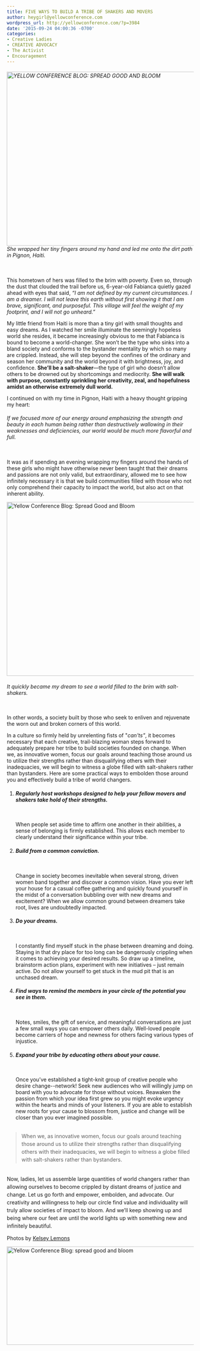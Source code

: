 ```yaml
---
title: FIVE WAYS TO BUILD A TRIBE OF SHAKERS AND MOVERS
author: heygirl@yellowconference.com
wordpress_url: http://yellowconference.com/?p=3984
date: '2015-09-24 04:00:36 -0700'
categories:
- Creative Ladies
- CREATIVE ADVOCACY
- The Activist
- Encouragement
---
```

<h6><a href="http://yellowconference.com/wp-content/uploads/2015/09/Thursdaypost1.jpg"><img class="aligncenter size-full wp-image-3986" src="http://yellowconference.com/wp-content/uploads/2015/09/Thursdaypost1.jpg" alt="YELLOW CONFERENCE BLOG: SPREAD GOOD AND BLOOM" width="700" height="467" /></a>She wrapped her tiny fingers around my hand and led me onto the dirt path in Pignon, Haiti.</h6><br />
This hometown of hers was filled to the brim with poverty. Even so, through the dust that clouded the trail before us, 6-year-old Fabianca quietly gazed ahead with eyes that said, <em>&ldquo;I am not defined by my current circumstances. I am a dreamer. I will not leave this earth without first showing it that I am brave, significant, and purposeful. This village will feel the weight of my footprint, and I will not go unheard.&rdquo;</em></p>
<p>My little friend from Haiti is more than a tiny girl with small thoughts and easy dreams. As I watched her smile illuminate the seemingly hopeless world she resides, it became increasingly obvious to me that Fabianca is bound to become a world-changer. She won&rsquo;t be the type who sinks into a bland society and conforms to the bystander mentality by which so many are crippled. Instead, she will step beyond the confines of the ordinary and season her community and the world beyond it with brightness, joy, and confidence. <strong>She&rsquo;ll be a salt-shaker</strong>&mdash;the type of girl who doesn&rsquo;t allow others to be drowned out by shortcomings and mediocrity. <strong>She will&nbsp;walk with purpose, constantly sprinkling her creativity, zeal, and hopefulness amidst an otherwise extremely dull world.</strong></p>
<p>I continued on with my time in Pignon, Haiti with a heavy thought gripping my heart:</p>
<h6>If we focused more of our energy around emphasizing the strength and beauty in each human being rather than destructively wallowing in their weaknesses and deficiencies, our world would be much more flavorful and full.</h6><br />
It was as if spending an evening wrapping my fingers around the hands of these&nbsp;girls who might have otherwise never been taught that their dreams and passions are not only valid, but extraordinary, allowed me to see how infinitely necessary it is that we build communities filled with those who not only comprehend their capacity to impact the world, but also act on that inherent ability.</p>
<p><a href="http://yellowconference.com/wp-content/uploads/2015/09/THURSDAY2.jpg"><img class="aligncenter size-full wp-image-3987" src="http://yellowconference.com/wp-content/uploads/2015/09/THURSDAY2.jpg" alt="Yellow Conference Blog: Spread Good and Bloom" width="700" height="467" /></a></p>
<h6>It quickly became my dream to see a world filled to the brim with salt-shakers.</h6><br />
In other words, a society built by those who seek to enliven and rejuvenate the worn out and broken corners of this world.</p>
<p>In a culture so firmly held&nbsp;by unrelenting fists of "<em>can'ts"</em>, it becomes necessary that each creative, trail-blazing woman steps forward to adequately prepare her tribe to build societies founded on change.&nbsp;When we, as innovative women, focus our goals around teaching those around us to utilize their strengths rather than disqualifying others with their inadequacies, we will begin to witness a globe filled with salt-shakers rather than bystanders. Here are some practical ways to embolden those around you and effectively build a tribe of world changers.</p>
<ol>
<li>
<h6><strong>Regularly host workshops designed to help your fellow movers and shakers take hold of their strengths.</strong></h6><br />
When people set aside time to affirm one another in their abilities, a sense of belonging is firmly established. This allows each member to clearly understand their significance within your tribe.</li></p>
<li>
<h6><strong>Build from a common conviction.</strong></h6><br />
Change in society becomes inevitable when several strong, driven women band together and discover a common vision. Have you ever left your house for a casual coffee gathering and quickly found yourself in the midst of a conversation bubbling over with new dreams and excitement? When we allow common ground between dreamers take root, lives are undoubtedly impacted.</li></p>
<li>
<h6><strong>Do your dreams.</strong></h6><br />
I constantly find myself stuck in the phase between dreaming and doing. Staying in that dry place for too long can be dangerously crippling when it comes to achieving your desired results. So draw up a timeline, brainstorm action plans, experiment with new initiatives &ndash; just remain active. Do not allow yourself to get stuck in the mud pit that is an unchased dream.</li></p>
<li>
<h6><strong>Find ways to remind the members in your circle of the potential you see in them.</strong></h6><br />
Notes, smiles, the gift of service, and meaningful conversations are just a few small ways you can empower others daily. Well-loved people become carriers of hope and newness for others facing various types of injustice.</li></p>
<li>
<h6><strong>Expand your tribe by educating others about your cause.</strong></h6><br />
Once you&rsquo;ve established a tight-knit group of creative people who desire change--network! Seek new audiences who will willingly jump on board with you to advocate for those without voices. Reawaken the passion from which your idea first grew so&nbsp;you might evoke urgency within the hearts and minds of your listeners. If you are able to establish new roots for your cause to blossom from, justice and change will be closer than you ever imagined possible.</li><br />
</ol></p>
<blockquote><p><span style="line-height: 1.5;">When we, as innovative women, focus our goals around teaching those around us to utilize their strengths rather than disqualifying others with their inadequacies, we will begin to witness a globe filled with salt-shakers rather than bystanders.</span></blockquote><br />
<span style="line-height: 1.5;">Now, ladies, let us assemble large quantities of world changers rather than allowing ourselves to become crippled by distant dreams of justice and change. Let us go forth and empower, embolden, and advocate. Our creativity and willingness to help our circle find value and individuality will truly allow societies of impact to bloom. And we&rsquo;ll keep showing up and being where our feet are until the world lights up with something new and infinitely beautiful.</span></p>
<p>Photos by <a href="http://sheinthemaking.blogspot.com/" target="_blank">Kelsey Lemons</a></p>
<p><a href="https://makennanahorniak.wordpress.com/" target="_blank"><img class="aligncenter size-full wp-image-3990" src="http://yellowconference.com/wp-content/uploads/2015/09/MAKENNANAHORNIAK.jpg" alt="Yellow Conference Blog: spread good and bloom" width="700" height="264" /></a></p>
<p>&nbsp;</p>
